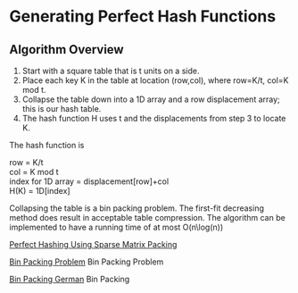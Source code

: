 # Generating Perfect Hash Functions

## Algorithm Overview

1. Start with a square table that is t units on a side.
2. Place each key K in the table at location (row,col), where row=K/t, col=K mod t.
3. Collapse the table down into a 1D array and a row displacement array; this is our hash table.
4. The hash function H uses t and the displacements from step 3 to locate K.

The hash function is 

  row = K/t<br>
  col = K mod t<br>
  index for 1D array = displacement[row]+col<br>
  H(K) = 1D[index]<br>

Collapsing the table is a bin packing problem. The first-fit decreasing method does result in acceptable table compression. The algorithm can be implemented to have a running time of at most O(n\log(n))

[Perfect Hashing Using Sparse Matrix Packing](https://people.engr.ncsu.edu/tharp/Infosys/Course_2010/sparse_matrix_packing.pdf)

[Bin Packing Problem](https://en.wikipedia.org/wiki/Bin_packing_problem) Bin Packing Problem

[Bin Packing German](https://algo.rwth-aachen.de/~algorithmus/algo24.php) Bin Packing


